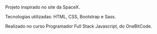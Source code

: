 Projeto inspirado no site da SpaceX.

Tecnologias utilizadas: HTML, CSS, Bootstrap e Sass.

Realizado no curso Programador Full Stack Javascript, do OneBitCode.